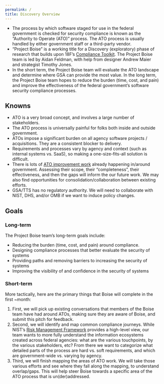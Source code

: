 ```yaml
---
permalink: /
title: Discovery Overview
---
```


- The process by which software staged for use in the federal government is checked for security compliance is known as the “Authority to Operate (ATO)” process. The ATO process is usually handled by either government staff or a third-party vendor.
- “Project Boise” is a working title for a Discovery (exploratory) phase of research that builds upon 18F’s [Compliance Toolkit](https://github.com/18F/compliance-toolkit). The Project Boise team is led by Aidan Feldman, with help from designer Andrew Maier and strategist Timothy Jones.
- In the short term, the Project Boise team will evaluate the ATO landscape and determine where GSA can provide the most value. In the long term, the Project Boise team hopes to reduce the burden (time, cost, and pain) and improve the effectiveness of the federal government’s software security compliance processes.

## Knowns

- ATO is a very broad concept, and involves a large number of stakeholders.  
- The ATO process is universally painful for folks both inside and outside government.
- ATOs impose a significant burden on all agency software projects / acquisitions. They are a consistent blocker to delivery.
- Requirements and processes vary by agency and context (such as internal systems vs. SaaS), so making a one-size-fits-all solution is difficult.
- There is lots of [ATO improvement work](areas/) already happening in/around government. Assessing their scope, their “completeness”, their effectiveness, and then the gaps will inform the our future work. We may also find opportunities for consolidation/collaboration between existing efforts.
- GSA/TTS has no regulatory authority. We will need to collaborate with NIST, DHS, and/or OMB if we want to induce policy changes.

## Goals

### Long-term

The Project Boise team’s long-term goals include:

- Reducing the burden (time, cost, and pain) around compliance.
- Designing compliance processes that better evaluate the security of systems
- Providing paths and removing barriers to increasing the security of systems
- Improving the visibility of and confidence in the security of systems

### Short-term

More tactically, here are the primary things that Boise will complete in the first ~month:

1. First, we will pick up existing conversations that members of the Boise team have had around ATOs, making sure they are aware of Boise, and submit this pitch for feedback.
1. Second, we will identify and map common compliance journeys. While NIST’s [Risk Management Framework](http://csrc.nist.gov/groups/SMA/fisma/framework.html) provides a high-level view, our team wants to more fully understand the information ecosystems created across federal agencies: what are the various touchpoints, by the various stakeholders, etc? From there we want to categorize what detailed parts of the process are hard vs. soft requirements, and which are government-wide vs. varying by agency.
1. Third, we will finish mapping the areas of ATO work. We will take those various efforts and see where they fall along the mapping, to understand overlap/gaps. This will help steer Boise towards a specific area of the ATO process that is un(der)addressed.
